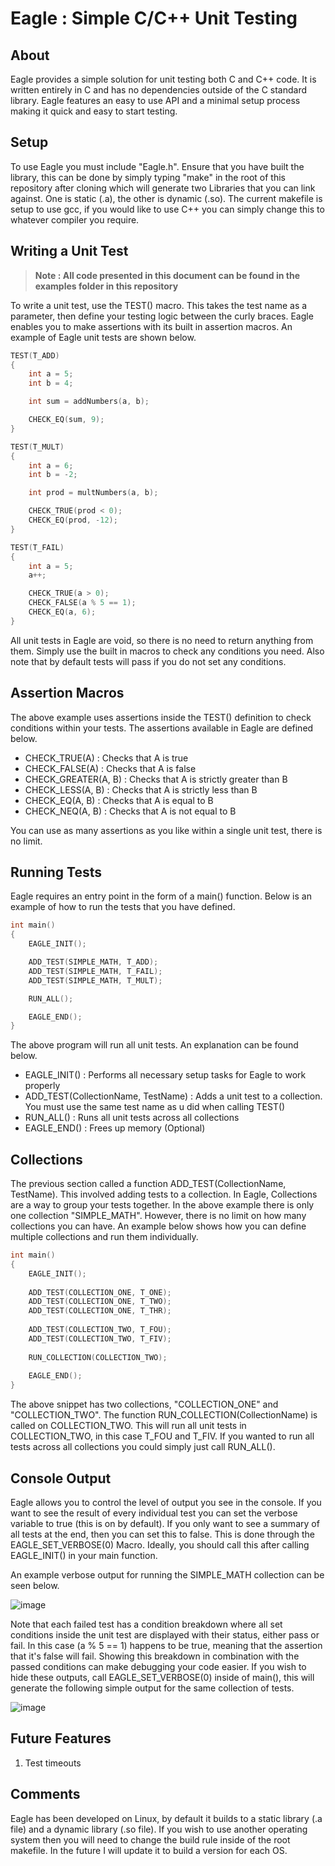 # Eagle : Simple C/C++ Unit Testing

## About

Eagle provides a simple solution for unit testing both C and C++ code. It is written entirely in C and has no dependencies outside of the C standard library. Eagle features an easy to use API and a minimal setup process making it quick and easy to start testing.

## Setup

To use Eagle you must include "Eagle.h". Ensure that you have built the library, this can be done by simply typing "make" in the root of this repository after cloning which will generate two Libraries that you can link against. One is static (.a), the other is dynamic (.so). The current makefile is setup to use gcc, if you would like to use C++ you can simply change this to whatever compiler you require.

## Writing a Unit Test

> **Note : All code presented in this document can be found in the examples folder in this repository**

To write a unit test, use the TEST() macro. This takes the test name as a parameter, then define your testing logic between the curly braces. Eagle enables you to make assertions with its built in assertion macros. An example of Eagle unit tests are shown below. 

```C
TEST(T_ADD)
{
    int a = 5;
    int b = 4;

    int sum = addNumbers(a, b);

    CHECK_EQ(sum, 9);
}

TEST(T_MULT)
{
    int a = 6;
    int b = -2;

    int prod = multNumbers(a, b);

    CHECK_TRUE(prod < 0);
    CHECK_EQ(prod, -12);
}

TEST(T_FAIL)
{
    int a = 5;
    a++;

    CHECK_TRUE(a > 0);
    CHECK_FALSE(a % 5 == 1);
    CHECK_EQ(a, 6);
}
```

All unit tests in Eagle are void, so there is no need to return anything from them. Simply use the built in macros to check any conditions you need. Also note that by default tests will pass if you do not set any conditions.

## Assertion Macros

The above example uses assertions inside the TEST() definition to check conditions within your tests. The assertions available in Eagle are defined below.

* CHECK_TRUE(A) : Checks that A is true
* CHECK_FALSE(A) : Checks that A is false
* CHECK_GREATER(A, B) : Checks that A is strictly greater than B
* CHECK_LESS(A, B) : Checks that A is strictly less than B
* CHECK_EQ(A, B) : Checks that A is equal to B
* CHECK_NEQ(A, B) : Checks that A is not equal to B

You can use as many assertions as you like within a single unit test, there is no limit.

## Running Tests

Eagle requires an entry point in the form of a main() function. Below is an example of how to run the tests that you have defined. 

```C
int main()
{
    EAGLE_INIT();

    ADD_TEST(SIMPLE_MATH, T_ADD);
    ADD_TEST(SIMPLE_MATH, T_FAIL);
    ADD_TEST(SIMPLE_MATH, T_MULT);

    RUN_ALL();

    EAGLE_END();
}
```

The above program will run all unit tests. An explanation can be found below.

* EAGLE_INIT() : Performs all necessary setup tasks for Eagle to work properly
* ADD_TEST(CollectionName, TestName) : Adds a unit test to a collection. You must use the same test name as u did when calling TEST()
* RUN_ALL() : Runs all unit tests across all collections
* EAGLE_END() : Frees up memory (Optional)

## Collections

The previous section called a function ADD_TEST(CollectionName, TestName). This involved adding tests to a collection. In Eagle, Collections are a way to group your tests together. In the above example there is only one collection "SIMPLE_MATH". However, there is no limit on how many collections you can have. An example below shows how you can define multiple collections and run them individually.

```C
int main()
{
    EAGLE_INIT();
    
    ADD_TEST(COLLECTION_ONE, T_ONE);
    ADD_TEST(COLLECTION_ONE, T_TWO);
    ADD_TEST(COLLECTION_ONE, T_THR);
    
    ADD_TEST(COLLECTION_TWO, T_FOU);
    ADD_TEST(COLLECTION_TWO, T_FIV);
    
    RUN_COLLECTION(COLLECTION_TWO);
    
    EAGLE_END();
}
```

The above snippet has two collections, "COLLECTION_ONE" and "COLLECTION_TWO". The function RUN_COLLECTION(CollectionName) is called on COLLECTION_TWO. This will run all unit tests in COLLECTION_TWO, in this case T_FOU and T_FIV. If you wanted to run all tests across all collections you could simply just call RUN_ALL().

## Console Output

Eagle allows you to control the level of output you see in the console. If you want to see the result of every individual test you can set the verbose variable to true (this is on by default). If you only want to see a summary of all tests at the end, then you can set this to false. This is done through the EAGLE_SET_VERBOSE(0) Macro. Ideally, you should call this after calling EAGLE_INIT() in your main function. 

An example verbose output for running the SIMPLE_MATH collection can be seen below.

![image](https://user-images.githubusercontent.com/76637128/210017352-bc61a2a2-7bfd-4380-94a8-139cc702c205.png)

Note that each failed test has a condition breakdown where all set conditions inside the unit test are displayed with their status, either pass or fail. In this case (a % 5 == 1) happens to be true, meaning that the assertion that it's false will fail. Showing this breakdown in combination with the passed conditions can make debugging your code easier. If you wish to hide these outputs, call EAGLE_SET_VERBOSE(0) inside of main(), this will generate the following simple output for the same collection of tests.

![image](https://user-images.githubusercontent.com/76637128/210017801-d7330235-fb74-4483-b0b2-c5220ba85c01.png)

## Future Features

1. Test timeouts

## Comments 

Eagle has been developed on Linux, by default it builds to a static library (.a file) and a dynamic library (.so file). If you wish to use another operating system then you will need to change the build rule inside of the root makefile. In the future I will update it to build a version for each OS. 
